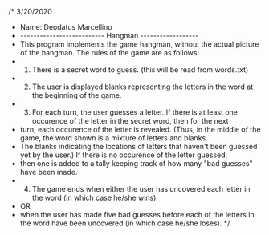 /* 3/20/2020
* Name: Deodatus Marcellino
* -------------------------- Hangman ------------------
* This program implements the game hangman, without the actual picture of the hangman. The rules of the game are as follows:
* 1) There is a secret word to guess. (this will be read from words.txt)
* 2) The user is displayed blanks representing the letters in the word at the beginning of the game.
* 3) For each turn, the user guesses a letter. If there is at least one occurence of the letter in the secret word, then for the next
* turn, each occurence of the letter is revealed. (Thus, in the middle of the game, the word shown is a mixture of letters and blanks.
* The blanks indicating the locations of letters that haven't been guessed yet by the user.) If there is no occurence of the letter guessed,
* then one is added to a tally keeping track of how many "bad guesses" have been made.
* 4) The game ends when either the user has uncovered each letter in the word (in which case he/she wins)
* OR
* when the user has made five bad guesses before each of the letters in the word have been uncovered (in which case he/she loses).
*/
